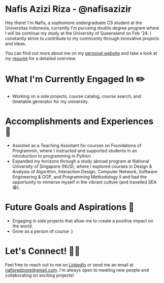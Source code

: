 # Nafis Azizi Riza - @nafisazizir

Hey there! I'm Nafis, a sophomore undergraduate CS student at the Universitas Indonesia, currently I'm purusing double degree program where I will be continue my study at the University of Queensland on Feb '24. I constantly strive to contribute to my community through innovative projects and ideas.

You can find out more about me on my [personal website](https://nafisazizi.com/) and take a look at my [resume](https://resume.nafisazizi.com/) for a detailed overview.

# What I'm Currently Engaged In ✏️
- Working on a side projects, course catalog, course search, and timetable generator for my university.

# Accomplishments and Experiences 🏅
- Assisted as a Teaching Assistant for courses on Foundations of Programmin, where I instructed and supported students in an introduction to programming in Python
- Expanded my horizons through a study abroad program at National University of Singapore (NUS), where I explored courses in Design & Analysis of Algorithm, Interaction Design, Computer Network, Software Engineering & OOP, and Programming Methodology II and had the opportunity to immerse myself in the vibrant culture (and travelled SEA 😁).

# Future Goals and Aspirations 🚀
- Engaging in side projects that allow me to create a positive impact on the world.
- Grow as a person of course :)

# Let's Connect! 🤝🏻
Feel free to reach out to me on [LinkedIn](https://www.linkedin.com/in/nafisazizi/) or send me an email at [nafisredzone@gmail.com](mailto:nafisredzone@gmail.com). I'm always open to meeting new people and collaborating on exciting projects!
